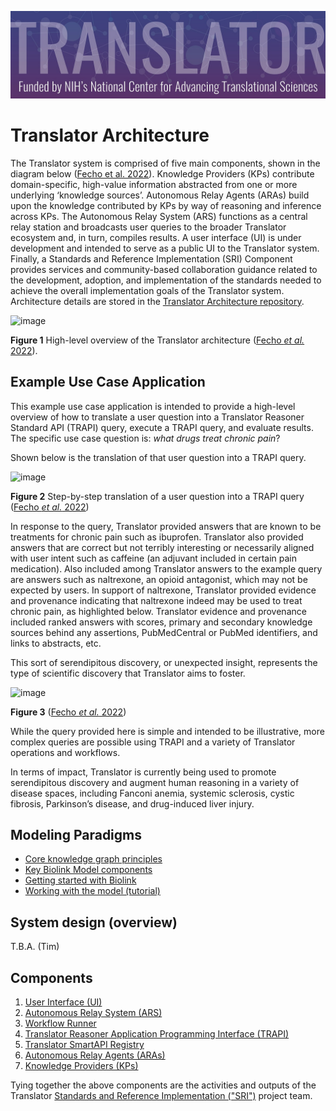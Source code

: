![image](../img/translator-banner.jpg)

# Translator Architecture

The Translator system is comprised of five main components, shown in the diagram below 
([Fecho et al. 2022](../about/index.md#references)). Knowledge Providers (KPs) contribute domain-specific, high-value
information abstracted from one or more underlying ‘knowledge sources’. Autonomous Relay Agents (ARAs) build upon the 
knowledge contributed by KPs by way of reasoning and inference across KPs. The Autonomous Relay System (ARS) functions
as a central relay station and broadcasts user queries to the broader Translator
ecosystem and, in turn, compiles results. A user interface (UI) is under development and intended to serve as a public UI to the Translator system.
Finally, a Standards and Reference Implementation (SRI) Component provides services and community-based collaboration
guidance related to the development, adoption, and implementation of the standards needed to achieve the overall
implementation goals of the Translator system. Architecture details are stored in the
[Translator Architecture repository](https://github.com/NCATSTranslator/TranslatorArchitecture).

![image](https://user-images.githubusercontent.com/26254388/174347804-0412fbd2-f61f-4573-8073-2408c3c41e15.png)

**Figure 1**  High-level overview of the Translator architecture ([Fecho _et al._ 2022](../about/index.md#references)).

## Example Use Case Application

This example use case application is intended to provide a high-level overview of how to translate a user question
into a Translator Reasoner Standard API (TRAPI) query, execute a TRAPI query, and evaluate results.
The specific use case question is: _what drugs treat chronic pain_?

Shown below is the translation of that user question into a TRAPI query.

![image](https://user-images.githubusercontent.com/26254388/174348079-4bf2ff96-db8e-432e-ba5d-7c82475ec821.png)

**Figure 2** Step-by-step translation of a user question into a TRAPI query ([Fecho _et al._ 2022](../about/index.md#references))

In response to the query, Translator provided answers that are known to be treatments for chronic pain such as
ibuprofen. Translator also provided answers that are correct but not terribly interesting or necessarily aligned with
user intent such as caffeine (an adjuvant included in certain pain medication). Also included among Translator answers
to the example query are answers such as naltrexone, an opioid antagonist, which may not be expected by users. In support of naltrexone, Translator
provided evidence and provenance indicating that naltrexone indeed may be used to treat chronic pain, as highlighted
below. Translator evidence and provenance included ranked answers with scores, primary and secondary knowledge sources
behind any assertions, PubMedCentral or PubMed identifiers, and links to abstracts, etc. 

This sort of serendipitous discovery, or unexpected insight, represents the type of scientific discovery that
Translator aims to foster.

![image](https://user-images.githubusercontent.com/26254388/174348255-2ba2d8d3-8f0e-4678-a4d1-997e299b4a1b.png)

**Figure 3** ([Fecho _et al._ 2022](../about/index.md#references))

While the query provided here is simple and intended to be illustrative, more complex queries are possible using TRAPI 
and a variety of Translator operations and workflows.

In terms of impact, Translator is currently being used to promote serendipitous discovery and augment human reasoning 
in a variety of disease spaces, including Fanconi anemia, systemic sclerosis, cystic fibrosis, Parkinson’s disease, 
and drug-induced liver injury.

## Modeling Paradigms 

* [Core knowledge graph principles](./biolink/core_knowledge_graph_principles.md)
* [Key Biolink Model components](https://biolink.github.io/biolink-model/guidelines/understanding-the-model.html)
* [Getting started with Biolink](https://biolink.github.io/biolink-model/guidelines/using-the-modeling-language.html)
* [Working with the model (tutorial)](https://biolink.github.io/biolink-model/guidelines/working-with-the-model.html)

## System design (overview)

T.B.A. (Tim)

## Components

1. [User Interface (UI)](ui.md)
2. [Autonomous Relay System (ARS)](ars.md)
3. [Workflow Runner](workflows.md)
4. [Translator Reasoner Application Programming Interface (TRAPI)](trapi.md)
5. [Translator SmartAPI Registry](registry.md)
6. [Autonomous Relay Agents (ARAs)](ara/index.md)
7. [Knowledge Providers (KPs)](kp/index.md)

Tying together the above components are the activities and outputs of the Translator
[Standards and Reference Implementation ("SRI")](sri.md) project team.

